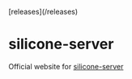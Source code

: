 [releases](<current>/releases)
# silicone-server

Official website for [silicone-server](https://silicone-server.xyz)
